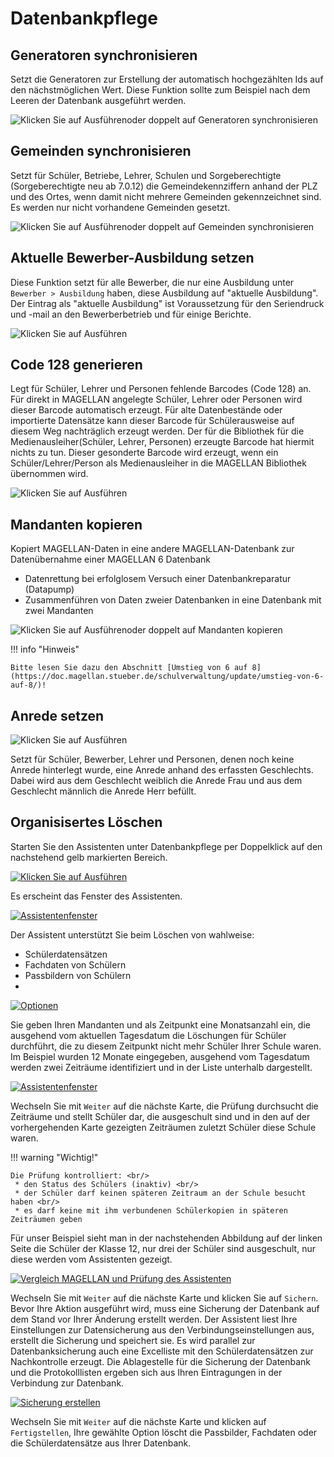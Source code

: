 # Datenbankpflege

[1]:/assets/images/magellan.administrator/03.png
[2]:/assets/images/magellan.administrator/04.png
[3]:/assets/images/magellan.administrator/05.png
[4]:/assets/images/magellan.administrator/06.png
[5]:/assets/images/magellan.administrator/07.png
[6]:/assets/images/neues/908.png

## Generatoren synchronisieren

Setzt die Generatoren zur Erstellung der automatisch hochgezählten Ids auf den nächstmöglichen Wert. Diese Funktion sollte zum Beispiel nach dem Leeren der Datenbank ausgeführt werden.

![Klicken Sie auf `Ausführen`oder doppelt auf `Generatoren synchronisieren`](/assets/images/magellan.administrator/generatoren.sync.png)

## Gemeinden synchronisieren

Setzt für Schüler, Betriebe, Lehrer, Schulen und Sorgeberechtigte (Sorgeberechtigte neu ab 7.0.12) die Gemeindekennziffern anhand der PLZ und des Ortes, wenn damit nicht mehrere Gemeinden gekennzeichnet sind.
Es werden nur nicht vorhandene Gemeinden gesetzt.

![Klicken Sie auf `Ausführen`oder doppelt auf `Gemeinden synchronisieren`](/assets/images/magellan.administrator/gemeinden.sync.png)

## Aktuelle Bewerber-Ausbildung setzen

Diese Funktion setzt für alle Bewerber, die nur eine Ausbildung unter `Bewerber > Ausbildung` haben, diese Ausbildung auf "aktuelle Ausbildung". Der Eintrag als "aktuelle Ausbildung" ist Voraussetzung für den Seriendruck und -mail an den Bewerberbetrieb und für einige Berichte.

![Klicken Sie auf `Ausführen`](/assets/images/magellan.administrator/akt.bewerber.png)

## Code 128 generieren

Legt für Schüler, Lehrer und Personen fehlende Barcodes (Code 128) an. Für direkt in MAGELLAN angelegte Schüler, Lehrer oder Personen wird dieser Barcode automatisch erzeugt. Für alte Datenbestände oder importierte Datensätze kann dieser Barcode für Schülerausweise auf diesem Weg nachträglich erzeugt werden.
Der für die Bibliothek für die Medienausleiher(Schüler, Lehrer, Personen) erzeugte Barcode hat hiermit nichts zu tun. Dieser gesonderte Barcode wird erzeugt, wenn ein Schüler/Lehrer/Person als Medienausleiher in die MAGELLAN Bibliothek übernommen wird.

![Klicken Sie auf `Ausführen`](/assets/images/magellan.administrator/code128.png)

## Mandanten kopieren

Kopiert MAGELLAN-Daten in eine andere MAGELLAN-Datenbank zur Datenübernahme einer MAGELLAN 6 Datenbank
* Datenrettung bei erfolglosem Versuch einer Datenbankreparatur (Datapump)
* Zusammenführen von Daten zweier Datenbanken in eine Datenbank mit zwei Mandanten

![Klicken Sie auf `Ausführen`oder doppelt auf `Mandanten kopieren`](/assets/images/magellan.administrator/mandanten.kopieren.png)

!!! info "Hinweis"

    Bitte lesen Sie dazu den Abschnitt [Umstieg von 6 auf 8](https://doc.magellan.stueber.de/schulverwaltung/update/umstieg-von-6-auf-8/)!

## Anrede setzen

![Klicken Sie auf `Ausführen`](/assets/images/magellan.administrator/anreden.setzen.png)

Setzt für Schüler, Bewerber, Lehrer und Personen, denen noch keine Anrede hinterlegt wurde, eine Anrede anhand des erfassten Geschlechts.
Dabei wird aus dem Geschlecht weiblich die Anrede Frau und aus dem Geschlecht männlich die Anrede Herr befüllt.

## Organisisertes Löschen

Starten Sie den Assistenten unter Datenbankpflege per Doppelklick auf den nachstehend gelb markierten Bereich.


[![Klicken Sie auf `Ausführen`][6]][6]

Es erscheint das Fenster des Assistenten.

[![Assistentenfenster][2]][2]

Der Assistent unterstützt Sie beim Löschen von wahlweise:

*  Schülerdatensätzen
*  Fachdaten von Schülern
*  Passbildern von Schülern
*  
[![Optionen][1]][1]

Sie geben Ihren Mandanten und als Zeitpunkt eine Monatsanzahl ein, die ausgehend vom aktuellen Tagesdatum die Löschungen für Schüler durchführt, die zu diesem Zeitpunkt nicht mehr Schüler Ihrer Schule waren.
Im Beispiel wurden 12 Monate eingegeben, ausgehend vom Tagesdatum werden zwei Zeiträume identifiziert und in der Liste unterhalb dargestellt.  

[![Assistentenfenster][3]][3]

Wechseln Sie mit `Weiter` auf die nächste Karte, die Prüfung durchsucht die Zeiträume und stellt Schüler dar, die ausgeschult sind und in den auf der vorhergehenden Karte gezeigten Zeiträumen zuletzt Schüler diese Schule waren.

!!! warning "Wichtig!"

    Die Prüfung kontrolliert: <br/>
     * den Status des Schülers (inaktiv) <br/>
     * der Schüler darf keinen späteren Zeitraum an der Schule besucht haben <br/>
     * es darf keine mit ihm verbundenen Schülerkopien in späteren Zeiträumen geben 

Für unser Beispiel sieht man in der nachstehenden Abbildung auf der linken Seite die Schüler der Klasse 12, nur drei der Schüler sind ausgeschult, nur diese werden vom Assistenten gezeigt. 

[![Vergleich MAGELLAN und Prüfung des Assistenten][4]][4]

Wechseln Sie mit `Weiter` auf die nächste Karte und klicken Sie auf `Sichern`. Bevor Ihre Aktion ausgeführt wird, muss eine Sicherung der Datenbank auf dem Stand vor Ihrer Änderung erstellt werden. Der Assistent liest Ihre Einstellungen zur Datensicherung aus den Verbindungseinstellungen aus, erstellt die Sicherung und speichert sie.
Es wird parallel zur Datenbanksicherung auch eine Excelliste mit den Schülerdatensätzen zur Nachkontrolle erzeugt. Die Ablagestelle für die Sicherung der Datenbank und die Protokolllisten ergeben sich aus Ihren Eintragungen in der Verbindung zur Datenbank.


[![Sicherung erstellen][5]][5]

Wechseln Sie mit `Weiter` auf die nächste Karte und klicken auf `Fertigstellen`, Ihre gewählte Option löscht die Passbilder, Fachdaten oder die Schülerdatensätze aus Ihrer Datenbank.
